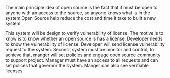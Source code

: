 The main principle idea of open source is the fact that it must be open to anyone with an access to the source,
so anyone knows what is in the system.Open Source help reduce the cost and time it take to built a new system. 


This system will be design to verify vulnerability of license. 
The motive is to know is to know whether an open source is has a license. Developer needs to know the vulnerability of license.
Developer will send license vulnerability request to the system. Second, system must be monitor and control, to achieve that,
manger will set policies and engage open source community to support project. Manager must have an access to all requests and 
can set polices that governor the system. Manger can also see verifiable licenses.
